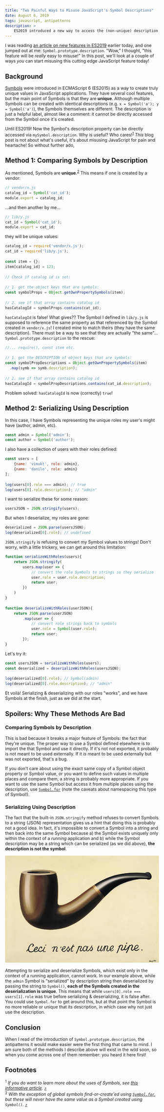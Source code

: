 ```yaml
---
title: "Two Painful Ways to Misuse JavaScript's Symbol Descriptions"
date: August 6, 2019
tags: javascript, antipatterns
description: >
    ES2019 introduced a new way to access the (non-unique) description property of (unique) Symbol objects. As with any new JS feature, every developer's first question is "how can I shoot myself in the foot with this?" Read and find out!
---
```


I was reading [an article on new features in ES2019](https://blog.tildeloop.com/posts/javascript-what%E2%80%99s-new-in-es2019#symboldescription) earlier today, and one jumped out at me: `Symbol.prototype.description`. "Wow," I thought, "this feature will be *really* easy to misuse!" In this post, we'll look at a couple of ways *you* can start misusing this cutting edge JavaScript feature today!

## Background

[Symbols](https://developer.mozilla.org/en-US/docs/Web/JavaScript/Reference/Global_Objects/Symbol) were introduced in ECMAScript 6 (ES2015) as a way to create truly unique values in JavaScript applications. They have several cool features, but the main point of Symbols is that they are **unique**. Although multiple Symbols can be created with identical descriptions (e.g. `x = Symbol('a'); y = Symbol('a')`), the Symbols themselves are different. The description is just a helpful label, almost like a comment: it cannot be directly accessed from the Symbol once it's created.

Until ES2019! Now the Symbol's description property can be directly accessed via `mySymbol.description`. Why is useful? Who cares!<sup id="footnote-one">[1](#footnotes)</sup> _This_ blog post is not about what's useful, it's about misusing JavaScript for pain and heartache! So without further ado,

## Method 1: Comparing Symbols by Description 

As mentioned, Symbols are **unique**.<sup id="footnote-two">[2](#footnotes)</sup> This means if one is created by a vendor:

```js
// vendor/x.js
catalog_id = Symbol('cat_id');
module.export = catalog_id;
```

...and then another by me...

```js
// lib/y.js
cat_id = Symbol('cat_id');
module.export = cat_id;
```

they will be unique values:

```js
catalog_id = require('vendor/x.js');
cat_id = require('lib/y.js');

const item = {};
item[catalog_id] = 123;

// Check if catalog id is set:

// 1. get the object keys that are symbols:
const symbolProps = Object.getOwnPropertySymbols(item);

// 2. see if that array contains catalog id
hasCatalogId = symbolProps.contains(cat_id);
```

`hasCatalogId` is false! What gives?? The Symbol I defined in `lib/y.js` is supposed to reference the same property as that referenced by the Symbol created in `vendor/x.js`! I created mine to match theirs (they have the same description). There must be a way to see that they are actually "the same"... `Symbol.prototype.description` to the rescue:

```js
//... require(), const item etc.

// 1. get the DESCRIPTION of object keys that are symbols:
const symbolPropDescriptions = Object.getOwnPropertySymbols(item)
  .map(symb => symb.description);

// 2. see if that array contains catalog id
hasCatalogId = symbolPropDescriptions.contains(cat_id.description);
```

Problem solved: `hasCatalogId` is now (correctly) `true`!

## Method 2: Serializing Using Description

In this case, I have Symbols representing the unique roles my user's might have (author, admin, etc).

```js
const admin = Symbol('admin');
const author = Symbol('author');
```

I also have a collection of users with their roles defined:

```js
const users = [
    {name: 'vimukt', role: admin},
    {name: 'danilo', role: admin}
];

log(users[0].role === admin); // true
log(users[0].role.description); // "admin"
```

I want to serialize these for some reason:

```js
usersJSON = JSON.stringify(users);
```

But when I deserialize, my roles are gone:

```js
deserialized = JSON.parse(usersJSON);
log(deserialized[0].role); // undefined
```

`JSON.stringify` is refusing to convert my Symbol values to strings! Don't worry, with a little trickery, we can get around this limitation:

```js
function serializeWithRoles(users){
    return JSON.stringify(
        users.map(user => {
            // convert the role Symbols to strings so they serialize
            user.role = user.role.description;
            return user;
        })
    )
}

function deserializeWithRoles(userJSON){
    return JSON.parse(userJSON)
        .map(user => {
            // convert role strings back to symbols
            user.role = Symbol(user.role);
            return user;
        });
}
```

Let's try it:

```js
const usersJSON = serializeWithRoles(users);
const deserialized = deserializeWithRoles(usersJSON);

log(deserialized[0].role); // Symbol(admin)
log(deserialized[0].role.description); // "admin"
```

Et voilà! Serializing & deserializing with our roles "works", and we have Symbols at the finish, just as we did at the start.

## Spoilers: Why These Methods Are Bad

### Comparing Symbols by Description

This is bad because it breaks a major feature of Symbols: the fact that they're unique. The proper way to use a Symbol defined elsewhere is to import the that Symbol and use it directly. If it's not not exported, it probably is not meant to be used externally. If it *is* meant to be used externally but was not exported, that's a bug.

If you don't care about using the exact same copy of a Symbol object property or Symbol value, or you want to define such values in multiple places and compare them, a string is probably more appropriate. If you want to use the same Symbol but access it from multiple places using the description, use [`Symbol.for`]( https://developer.mozilla.org/en-US/docs/Web/JavaScript/Reference/Global_Objects/Symbol/for) (note the caveats about namespacing this type of Symbol!).


### Serializing Using Description

The fact that the built-in `JSON.stringify` method refuses to convert Symbols to a string (JSON) representation gives us a hint that doing this is probably not a good idea. In fact, it's impossible to convert a Symbol into a string and then back into the same Symbol because a) the Symbol exists uniquely only within the context of a *running* application and b) while the Symbol description may be a string which can be serialized (as we did above), **the description is not the symbol**.

!["The Treachery of Images" by René Magritte](/img/pipe.jpeg)

Attempting to serialize and deserialize Symbols, which exist only in the context of a running application, cannot work. In our example above, while the `admin` Symbol is "serialized" by description string then deserialized by passing the string to `Symbol()`, **each of the Symbols created in the deserialization is unique**. This means that while `users[0].role === users[1].role` was true before serializing & deserializing, it is false after. You could use `Symbol.for` to get around this, but at that point the Symbol is no more reliable or unique that its description, in which case why not just use the description.

## Conclusion

When I read of the introduction of `Symbol.prototype.description`, the antipatterns it would make easier were the first thing that came to mind. I am sure both of the methods I describe above will exist in the wild soon, so when you come across one of them remember: you heard it here first!

## Footnotes

<sup>1</sup> *If you do want to learn more about the uses of Symbols, see [this informative article](https://www.keithcirkel.co.uk/metaprogramming-in-es6-symbols/).* <a href="#footnote-one" title="back up">⤴</a><br>
<sup>2</sup> *With the exception of global symbols find-or-create'ed using [`Symbol.for`](https://developer.mozilla.org/en-US/docs/Web/JavaScript/Reference/Global_Objects/Symbol/for), but these will never have the same value as a Symbol created using `Symbol()`.* <a href="#footnote-two" title="back up">⤴</a>
